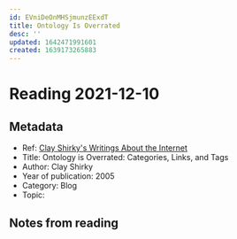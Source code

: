 ```yaml
---
id: EVniDeOnMHSjmunzEExdT
title: Ontology Is Overrated
desc: ''
updated: 1642471991601
created: 1639173265883
---
```

# Reading 2021-12-10

## Metadata

- Ref: [Clay Shirky's Writings About the Internet](https://www.gwern.net/docs/technology/2005-04-shirky-ontologyisoverratedcategorieslinksandtags.html)
- Title: Ontology is Overrated: Categories, Links, and Tags
- Author: Clay Shirky
- Year of publication: 2005
- Category: Blog
- Topic: 

## Notes from reading